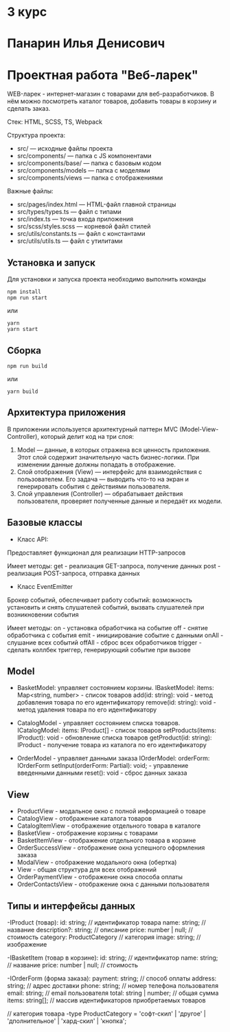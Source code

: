 # 3 курс
# Панарин Илья Денисович
# Проектная работа "Веб-ларек"
WEB-ларек - интернет-магазин с товарами для веб-разработчиков. В нём можно посмотреть каталог товаров, добавить товары в корзину и сделать заказ. 

Стек: HTML, SCSS, TS, Webpack

Структура проекта:
- src/ — исходные файлы проекта
- src/components/ — папка с JS компонентами
- src/components/base/ — папка с базовым кодом
- src/components/models — папка с моделями
- src/components/views — папка с отображениями

Важные файлы:
- src/pages/index.html — HTML-файл главной страницы
- src/types/types.ts — файл с типами
- src/index.ts — точка входа приложения
- src/scss/styles.scss — корневой файл стилей
- src/utils/constants.ts — файл с константами
- src/utils/utils.ts — файл с утилитами

## Установка и запуск
Для установки и запуска проекта необходимо выполнить команды

```
npm install
npm run start
```

или

```
yarn
yarn start
```
## Сборка

```
npm run build
```

или

```
yarn build
```
## Архитектура приложения

В приложении используется архитектурный паттерн MVC (Model-View-Controller), который делит код на три слоя:
1. Model — данные, в которых отражена вся ценность приложения. Этот слой содержит значительную часть бизнес-логики. При изменении данные должны попадать в отображение.
2. Слой отображения (View) — интерфейс для взаимодействия с пользователем. Его задача — выводить что-то на экран и генерировать события с действиями пользователя. 
3. Слой управления (Controller) — обрабатывает действия пользователя, проверяет полученные данные и передаёт их модели.

## Базовые классы

- Класс API:

Предоставляет функционал для реализации HTTP-запросов

   Имеет методы:
      get - реализация GET-запроса, получение данных
      post - реализация POST-запроса, отправка данных


- Класс EventEmitter

Брокер событий, обеспечивает работу событий: возможность установить и снять слушателей событий, вызвать слушателей при возникновении события

   Имеет методы:
      on - установка обработчика на событие
      off - снятие обработчика с события
      emit - инициирование событие с данными
      onAll - слушание всех событий
      offAll - сброс всех обработчиков
      trigger - сделать коллбек триггер, генерирующий событие при вызове


## Model

- BasketModel: управляет состоянием корзины.
   IBasketModel:
      items: Map<string, number> - список товаров
      add(id: string): void - метод добавления товара по его идентификатору
      remove(id: string): void - метод удаления товара по его идентификатору

- CatalogModel - управляет состоянием списка товаров.
   ICatalogModel:
      items: IProduct[] - список товаров
      setProducts(items: IProduct): void - обновление списка товаров
      getProduct(id: string): IProduct - получение товара из каталога по его идентификатору

- OrderModel - управляет данными заказа
   IOrderModel:
      orderForm: IOrderForm
      setInput(orderForm: Partial<IOrderForm>): void; - управление введенными данными
      reset(): void - сброс данных заказа

## View

 - ProductView - модальное окно с полной информацией о товаре
 - CatalogView - отображение каталога товаров
 - CatalogItemView - отображение отдельного товара в каталоге
 - BasketView - отображение корзины с товарами
 - BasketItemView - отображение отдельного товара в корзине
 - OrderSuccessView - отображение окна успешного оформления заказа
 - ModalView - отображение модального окна (обертка)
 - View - общая структура для всех отображений
 - OrderPaymentView - отображение окна способа оплаты
 - OrderContactsView - отображение окна с данными пользователя

 ## Типы и интерфейсы данных

 -IProduct (товар):
    id: string;                  // идентификатор товара
    name: string;                // название 
    description?: string;        // описание 
    price: number | null;        // стоимость
    category: ProductCategory    // категория
    image: string;               // изображение

 -IBasketItem (товар в корзине):
    id: string;                  // идентификатор 
    name: string;                // название 
    price: number | null;        // стоимость

 -IOrderForm (форма заказа):
    payment: string;            // способ оплаты
    address: string;            // адрес доставки
    phone: string;              // номер телефона пользователя
    email: string;              // email пользователя
    total: string | number;     // общая сумма
    items: string[];            // массив идентификаторов приобретаемых товаров

 // категория товара
 -type ProductCategory = 'софт-скил' | 'другое' | 'дполнительное' | 'хард-скил' | 'кнопка';
